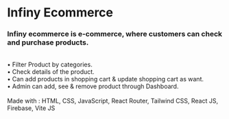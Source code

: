 <h1>Infiny Ecommerce</h1>
<h3>Infiny ecommerce is e-commerce, where customers can check and purchase products.</h3>
<br>
•	Filter Product by categories.<br>
•	Check details of the product.<br>
•	Can add products in shopping cart & update shopping cart as want.<br>
•	Admin can add, see & remove product through Dashboard.<br>
<br>
Made with : HTML, CSS, JavaScript, React Router, Tailwind CSS,  React JS, Firebase, Vite JS
